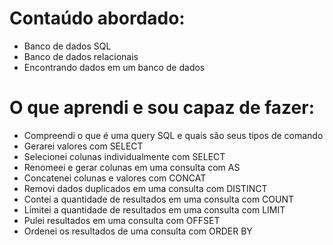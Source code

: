 # Contaúdo abordado:
- Banco de dados SQL 
- Banco de dados relacionais
- Encontrando dados em um banco de dados

# O que aprendi e sou capaz de fazer:
- Compreendi o que é uma query SQL e quais são seus tipos de comando
- Gerarei valores com SELECT
- Selecionei colunas individualmente com SELECT
- Renomeei e gerar colunas em uma consulta com AS
- Concatenei colunas e valores com CONCAT
- Removi dados duplicados em uma consulta com DISTINCT
- Contei a quantidade de resultados em uma consulta com COUNT
- Limitei a quantidade de resultados em uma consulta com LIMIT
- Pulei resultados em uma consulta com OFFSET
- Ordenei os resultados de uma consulta com ORDER BY
